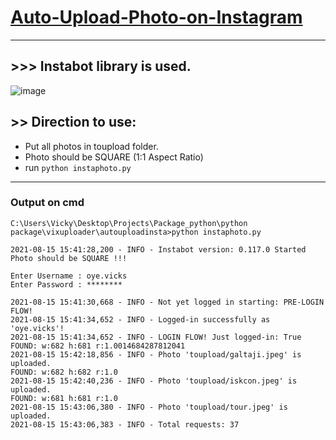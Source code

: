 # [Auto-Upload-Photo-on-Instagram](https://www.instagram.com/oye.vicks/)
---------------------------------------
## >>> Instabot library is used.

![image](https://user-images.githubusercontent.com/50515418/129475280-4b56ad63-6257-4205-b689-277cf9e20b6a.png)

## >> Direction to use:
- Put all photos in toupload folder.
- Photo should be SQUARE (1:1 Aspect Ratio)
- run `python instaphoto.py`

---------------------------------------

### Output on cmd
    C:\Users\Vicky\Desktop\Projects\Package_python\python package\vixuploader\autouploadinsta>python instaphoto.py

    2021-08-15 15:41:28,200 - INFO - Instabot version: 0.117.0 Started
    Photo should be SQUARE !!!

    Enter Username : oye.vicks
    Enter Password : ********

    2021-08-15 15:41:30,668 - INFO - Not yet logged in starting: PRE-LOGIN FLOW!
    2021-08-15 15:41:34,652 - INFO - Logged-in successfully as 'oye.vicks'!
    2021-08-15 15:41:34,652 - INFO - LOGIN FLOW! Just logged-in: True
    FOUND: w:682 h:681 r:1.0014684287812041
    2021-08-15 15:42:18,856 - INFO - Photo 'toupload/galtaji.jpeg' is uploaded.
    FOUND: w:682 h:682 r:1.0
    2021-08-15 15:42:40,236 - INFO - Photo 'toupload/iskcon.jpeg' is uploaded.
    FOUND: w:681 h:681 r:1.0
    2021-08-15 15:43:06,380 - INFO - Photo 'toupload/tour.jpeg' is uploaded.
    2021-08-15 15:43:06,383 - INFO - Total requests: 37
